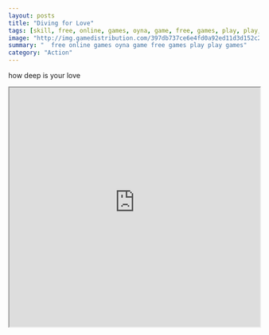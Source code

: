```yaml
---
layout: posts
title: "Diving for Love"
tags: [skill, free, online, games, oyna, game, free, games, play, play, games]
image: "http://img.gamedistribution.com/397db737ce6e4fd0a92ed11d3d152c26.jpg"
summary: "  free online games oyna game free games play play games"
category: "Action"
---
```


how deep is your love

<iframe width="100%" height="480px;" src="http://flash.gamedistribution.com?game=397db737ce6e4fd0a92ed11d3d152c26"></iframe>